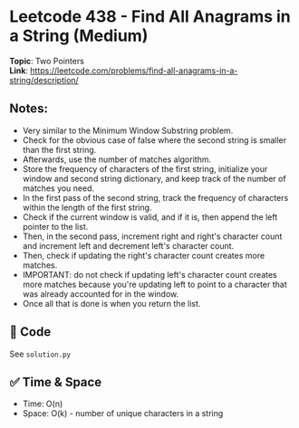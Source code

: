 # Leetcode 438 - Find All Anagrams in a String (Medium)

**Topic**: Two Pointers  
**Link**: https://leetcode.com/problems/find-all-anagrams-in-a-string/description/

## Notes: 
 - Very similar to the Minimum Window Substring problem.
 - Check for the obvious case of false where the second string is smaller than the first string. 
 - Afterwards, use the number of matches algorithm. 
 - Store the frequency of characters of the first string, initialize your window and second string dictionary, and keep track of the number of matches you need. 
 - In the first pass of the second string, track the frequency of characters within the length of the first string. 
 - Check if the current window is valid, and if it is, then append the left pointer to the list. 
 - Then, in the second pass, increment right and right's character count and increment left and decrement left's character count. 
 - Then, check if updating the right's character count creates more matches. 
 - IMPORTANT: do not check if updating left's character count creates more matches because you're updating left to point to a character that was already accounted for in the window. 
 - Once all that is done is when you return the list. 

## 🧪 Code
See `solution.py`

## ✅ Time & Space
- Time: O(n)
- Space: O(k) - number of unique characters in a string